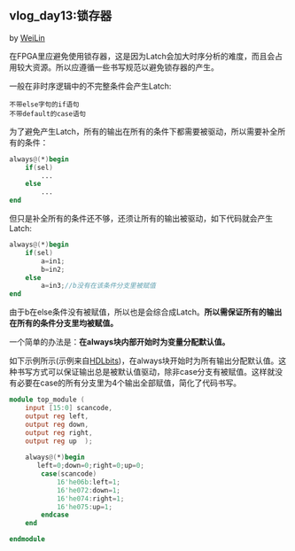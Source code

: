 ## vlog_day13:锁存器
by [WeiLin](https://github.com/xLinWei)

在FPGA里应避免使用锁存器，这是因为Latch会加大时序分析的难度，而且会占用较大资源。所以应遵循一些书写规范以避免锁存器的产生。

一般在非时序逻辑中的不完整条件会产生Latch:
    
    不带else字句的if语句
    不带default的case语句

为了避免产生Latch，所有的输出在所有的条件下都需要被驱动，所以需要补全所有的条件：
```verilog
always@(*)begin
    if(sel)
        ...
    else
        ...
end
```
但只是补全所有的条件还不够，还须让所有的输出被驱动，如下代码就会产生Latch:
```verilog
always@(*)begin
    if(sel)
        a=in1;
        b=in2;
    else
        a=in3;//b没有在该条件分支里被赋值
end
```
由于b在else条件没有被赋值，所以也是会综合成Latch。**所以需保证所有的输出在所有的条件分支里均被赋值。** 

一个简单的办法是：**在always块内部开始时为变量分配默认值。**

如下示例所示(示例来自[HDLbits](https://hdlbits.01xz.net/wiki/Always_nolatches))，在always块开始时为所有输出分配默认值。这种书写方式可以保证输出总是被默认值驱动，除非case分支有被赋值。这样就没有必要在case的所有分支里为4个输出全部赋值，简化了代码书写。
```verilog
module top_module (
    input [15:0] scancode,
    output reg left,
    output reg down,
    output reg right,
    output reg up  ); 
    
    always@(*)begin
       left=0;down=0;right=0;up=0;
        case(scancode)
            16'he06b:left=1;
            16'he072:down=1;
            16'he074:right=1;
            16'he075:up=1;
        endcase
    end

endmodule
```